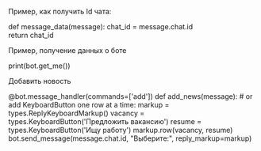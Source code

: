 Пример, как получить Id чата: 

def message_data(message): 
    chat_id = message.chat.id   
    return chat_id


Пример, получение данных о боте

print(bot.get_me())

Добавить новость

@bot.message_handler(commands=['add'])
def add_news(message):
    # or add KeyboardButton one row at a time:
    markup = types.ReplyKeyboardMarkup()
    vacancy = types.KeyboardButton('Предложить вакансию')
    resume = types.KeyboardButton('Ищу работу')
    markup.row(vacancy, resume)
    bot.send_message(message.chat.id, "Выберите:", reply_markup=markup)